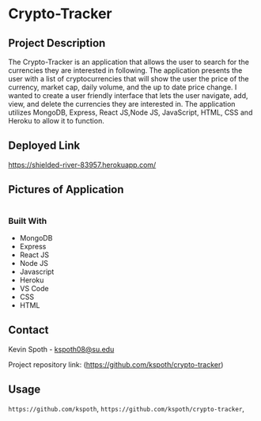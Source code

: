 # Crypto-Tracker

## Project Description

The Crypto-Tracker is an application that allows the user to search for the currencies they are interested in following. The application presents the user with a list of cryptocurrencies that will show the user the price of the currency, market cap, daily volume, and the up to date price change. I wanted to create a user friendly interface that lets the user navigate, add, view, and delete the currencies they are interested in. The application utilizes MongoDB, Express, React JS,Node JS, JavaScript, HTML, CSS and Heroku to allow it to function.

## Deployed Link

https://shielded-river-83957.herokuapp.com/

## Pictures of Application

![]()

### Built With

- MongoDB
- Express
- React JS
- Node JS
- Javascript
- Heroku
- VS Code
- CSS
- HTML

<!-- CONTACT -->

## Contact

Kevin Spoth - kspoth08@su.edu

Project repository link: (https://github.com/kspoth/crypto-tracker)

## Usage

`https://github.com/kspoth`, `https://github.com/kspoth/crypto-tracker`,
